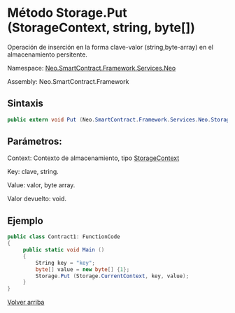 # Método Storage.Put (StorageContext, string, byte[])

Operación de inserción en la forma clave-valor (string,byte-array) en el almacenamiento persitente.

Namespace: [Neo.SmartContract.Framework.Services.Neo](../../Neo.md)

Assembly: Neo.SmartContract.Framework

## Sintaxis

```c#
public extern void Put (Neo.SmartContract.Framework.Services.Neo.StorageContext context, string key, byte[] value)
```

## Parámetros:

Context: Contexto de almacenamiento, tipo [StorageContext](../StorageContext.md)

Key: clave, string.

Value: valor, byte array.

Valor devuelto: void.

## Ejemplo

```c#
public class Contract1: FunctionCode
{
     public static void Main ()
     {
         String key = "key";
         byte[] value = new byte[] {1};
         Storage.Put (Storage.CurrentContext, key, value);
     }
}
```


[Volver arriba](../Storage.md)
